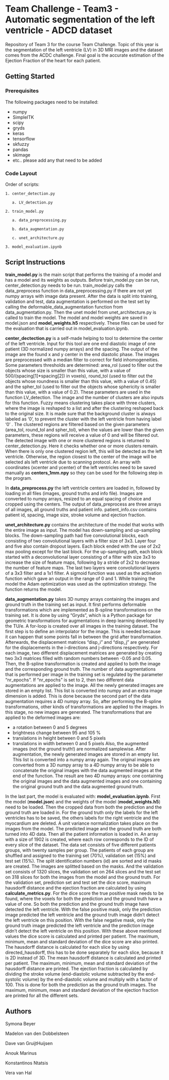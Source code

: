 # Team Challenge - Team3 - Automatic segmentation of the left ventricle - ADCD dataset

Repository of Team 3 for the course Team Challenge. Topic of this year is the segmentation of the left ventricle (LV) in 3D MRI images and the dataset comes from the ACDC challenge. Final goal is the accurate estimation of the Ejection Fraction of the heart for each patient.

## Getting Started

### Prerequisites
The following packages need to be installed:
- numpy
- SimpleITK
- scipy
- gryds
- keras
- tensorflow
- skfuzzy
- pandas
- skimage
- etc.. please add any that need to be added

### Code Layout
Order of scripts:
```
1. center_detection.py

   a. LV_detection.py
```
```
2. train_model.py

   a. data_preprocessing.py
   
   b. data_augmentation.py
   
   c. unet_architecture.py
```
```
3. model_evaluation.ipynb
```
## Script Instructions
**train_model.py** is the main script that performs the training of a model and has a model and its weights as outputs. Before train_model.py can be run, center_detection.py needs to be run. train_model.py calls the data_preprocess function in data_preprocessing.py if there are not yet numpy arrays with image data present. After the data is split into training, validation and test, data augmentation is performed on the test set by calling the deformable_data_augmentation function from data_augmentation.py. Then the unet model from unet_architecture.py is called to train the model. The model and model weights are saved in model.json and **model_weights.h5** respectively. These files can be used for the evaluation that is carried out in model_evaluation.ipynb.

**center_dectection.py** is a self-made helping to tool to determine the center of the left ventricle. Input for this tool are one end diastolic image of one patient (3D normalized numpy arrays) and the spacing. The output of the image are the found x and y center in the end diastolic phase. The images are preprocessed with a median filter to correct for field inhomogeneities. Some parameters thresholds are determined: area_rol (used to filter out the objects whose size is smaller than this value, with a value of 500/(spacing[1]*spacing[2]) in voxels), round_tol (used to filter out the objects whose roundness is smaller than this value, with a value of 0.45) and the spher_tol (used to filter out the objects whose sphericity is smaller than this value, with a value of 0.2). These parameters are used in the function LV_detection. The image and the number of clusters are also inputs for this function. Fuzzy means clustering takes place with three clusters, where the image is reshaped to a list and after the clustering reshaped back to the original size. It is made sure that the background cluster is always labeled as ‘0’, to prevent the cluster with the left ventricle from having label ‘0’ . The clustered regions are filtered based on the given parameters (area_tol, round_tol and spher_tol), when the values are lower than the given parameters, these regions will receive a value of 0 and will be filtered out. The detected image with one or more clustered regions is returned to center_detection.py. Here it checks whether one or more clusters remain. When there is only one clustered region left, this will be detected as the left ventricle. Otherwise, the region closest to the center of the image will be selected als left ventricle due to scanning protocol. An array with coordinates (xcenter and ycenter) of the left ventricles need to be saved manually as **centers_1mm.npy** so they can be used for the following step in the program.

In **data_preprocess.py** the left ventricle centers are loaded in, followed by loading in all files (images, ground truths and info file). Images are converted to numpy arrays, resized to an equal spacing of choice and cropped using the centers. The output of data_preprocess are three arrays of all images, all ground truths and patient info. patient_info.csv contains patient id, spacing, image size, stroke volume and ejection fraction.

**unet_architecture.py** contains the architecture of the model that works with the entire image as input. The model has down-sampling and up-sampling blocks. The down-sampling path had five convolutional blocks, each consisting of two convolutional layers with a filter size of 3x3. Layer four and five also contain dropout layers.  Each block ended with the use of 2x2 max pooling except for the last block. For the up-sampling path, each block started with a deconvolutional layer consisting of a filter with size 3x3 to increase the size of feature maps, following by a stride of 2x2 to decrease the number of feature maps. The last two layers were convolutional layers of a 3x3 filter and a 1x1 filter. A sigmoid function was used as the activation function which gave an output in the range of 0 and 1. While training the model the Adam optimization was used as the optimization strategy. The function returns the model.

**data_augmentation.py** takes 3D numpy arrays containing the images and ground truth in the training set as input. It first performs deformable transformations which are implemented as B-spline transformations on the training set. It is done by using “Gryds”, which is a Python package for geometric transformations for augmentations in deep learning developed by the TU/e. A for-loop is created over all images in the training dataset. The first step is to define an interpolator for the image. This is needed because it can happen that some points fall in between the grid after transformation. Afterwards, the displacement matrices “disp_i” and “disp_j” are generated for the displacements in the i-directions and j-directions respectively. For each image, two different displacement matrices are generated by creating two 3x3 matrices filled with random numbers between -0.05 and 0.05.  Then, the B-spline transformation is created and applied to both the image and the corresponding ground truth. 
The number of data augmentations that is performed per image in the training set is regulated by the parameter “nr_epochs”. If “nr_epochs” is set to 2, then two different data augmentations are applied to the image. All the newly generated images are stored in an empty list. This list is converted into numpy and an extra image dimension is added. This is done because the second part of the data augmentation requires a 4D numpy array. So, after performing the B-spline transformations, other kinds of transformations are applied to the images. In this stage, no new images are generated. The transformations that are applied to the deformed images are:
- a rotation between 0 and 5 degrees
- brightness change between 95 and 105 %
- translations in height between 0 and 5 pixels
- translations in width between 0 and 5 pixels
Also, the augmented images (not the ground truth!) are normalized samplewise. After augmentation, the newly generated images are stored in an empty list. This list is converted into a numpy array again. The original images are converted from a 3D numpy array to a 4D numpy array to be able to concatenate the original images with the data augmented images at the end of the function. The result are two 4D numpy arrays: one containing the original images and the data augmented images and one containing the original ground truth and the data augmented ground truth. 

In the last part, the model is evaluated with: **model_evaluation.ipynb**. First the model (**model.json**) and the weights of the model (**model_weights.h5**) need to be loaded. Then the cropped data from both the prediction and the ground truth are loaded in. For the ground truth only the labels for the left ventricles has to be saved, the others labels for the right ventricle and the myocardium are deleted. A unit variance normalization takes place on the images from the model. The predicted image and the ground truth are both turned into 4D data. Then all the patient information is loaded in. An array with a size of 1902 is created, where each row corresponds to the ID of every slice of the dataset. The data set consists of five different patients groups, with twenty samples per group. The patients of each group are shuffled and assigned to the training set (70%), validation set (15%) and test set (15%). The split identification numbers (id) are sorted and id masks are created. The images are splitted based on the masks. And the validation set consists of 1320 slices, the validation set on 264 slices and the test set on 318 slices for both the images from the model and the ground truth. For the validation set, prediction set and test set the dice score, maximum hausdorff distance and the ejection fraction are calculated by using **calculate_metrics.py**. For the dice score the true positive mask needs to be found, where the voxels for both the prediction and the ground truth have a value of one. So both the prediction and the ground truth image have detected the left ventricle. With the false positive mask, only the prediction image predicted the left ventricle and the ground truth image didn’t detect the left ventricle on this position. With the false negative mask, only the ground truth image predicted the left ventricle and the prediction image didn’t detect the left ventricle on this position. With these above mentioned values the dice score is calculated and printed per patient. The maximum, minimum, mean and standard deviation of the dice score are also printed. The hausdorff distance is calculated for each slice by using directed_hausdorff, this has to be done separately for each slice, because it is 2D instead of 3D. The mean hausdorff distance is calculated and printed per patient. The maximum, minimum, mean and standard deviation of the hausdorff distance are printed. The ejection fraction is calculated by dividing the stroke volume (end-diastolic volume subtracted by the end-systolic volume) by the end-diastolic volume and multiply with a factor of 100. This is done for both the prediction as the ground truth images. The maximum, minimum, mean and standard deviation of the ejection fraction are printed for all the different sets.


## Authors
Symona Beyer

Madelon van den Dobbelsteen 

Dave van GruijtHuijsen

Anouk Marinus

Konstantinos Ntatsis

Vera van Hal
